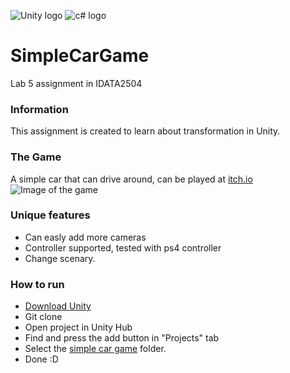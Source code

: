 ![Unity logo](https://img.shields.io/badge/Unity-100000?style=for-the-badge&logo=unity&logoColor=white)
![c# logo](https://img.shields.io/badge/C%23-239120?style=for-the-badge&logo=csharp&logoColor=white)

# SimpleCarGame

Lab 5 assignment in IDATA2504

### Information

This assignment is created to learn about transformation in Unity.

### The Game

A simple car that can drive around, can be played at [itch.io](https://danielneset.itch.io/simple-car-project)
![Image of the game](doc/Screenshot%202024-10-06%20at%2000.11.43.png)

### Unique features

- Can easly add more cameras
- Controller supported, tested with ps4 controller
- Change scenary.

### How to run

- [Download Unity](https://unity.com/download)
- Git clone
- Open project in Unity Hub
- Find and press the add button in "Projects" tab
- Select the [simple car game](/simple%20car%20game/) folder.
- Done :D
